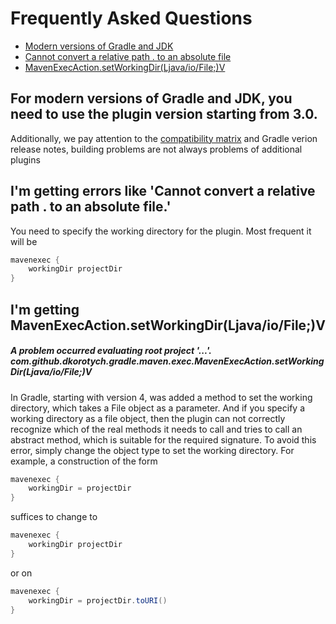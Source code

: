 # Frequently Asked Questions

- [Modern versions of Gradle and JDK](#for-modern-versions-of-gradle-and-jdk-you-need-to-use-the-plugin-version-starting-from-30)
- [Cannot convert a relative path . to an absolute file](#im-getting-errors-like-cannot-convert-a-relative-path--to-an-absolute-file)
- [MavenExecAction.setWorkingDir(Ljava/io/File;)V](#im-getting-mavenexecactionsetworkingdirljavaiofilev)

## For modern versions of Gradle and JDK, you need to use the plugin version starting from 3.0.

Additionally, we pay attention to the [compatibility matrix](https://docs.gradle.org/current/userguide/compatibility.html) and Gradle verion release notes, building problems are not always problems of additional plugins

## I'm getting errors like 'Cannot convert a relative path . to an absolute file.'

You need to specify the working directory for the plugin. Most frequent it will be
```groovy
mavenexec {
    workingDir projectDir
}
```

## I'm getting MavenExecAction.setWorkingDir(Ljava/io/File;)V
##### A problem occurred evaluating root project '...'. com.github.dkorotych.gradle.maven.exec.MavenExecAction.setWorkingDir(Ljava/io/File;)V

In Gradle, starting with version 4, was added a method to set the working directory,
which takes a File object as a parameter.
And if you specify a working directory as a file object,
then the plugin can not correctly recognize which of the real methods
it needs to call and tries to call an abstract method,
which is suitable for the required signature.
To avoid this error, simply change the object type to set the working directory.
For example, a construction of the form
```groovy
mavenexec {
    workingDir = projectDir
}
```
suffices to change to
```groovy
mavenexec {
    workingDir projectDir
}
```
or on
```groovy
mavenexec {
    workingDir = projectDir.toURI()
}
```
